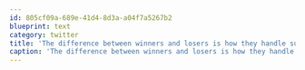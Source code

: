 ```yaml
---
id: 805cf09a-689e-41d4-8d3a-a04f7a5267b2
blueprint: text
category: twitter
title: 'The difference between winners and losers is how they handle surprise and adversity ow.ly/n3sKu'
caption: 'The difference between winners and losers is how they handle surprise and adversity <a href="http://ow.ly/n3sKu" title="http://ow.ly/n3sKu" class="link link_untco">ow.ly/n3sKu</a>'
---
```

